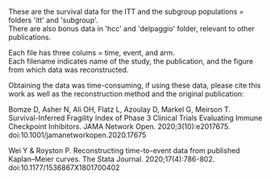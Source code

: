 These are the survival data for the ITT and the subgroup populations = folders 'itt' and 'subgroup'.  
There are also bonus data in 'hcc' and 'delpaggio' folder, relevant to other publications.


Each file has three colums = time, event, and arm.  
Each filename indicates name of the study, the publication, and the figure from which data was reconstructed.

Obtaining the data was time-consuming, if using these data, please cite this work as well as the reconstruction method and the original publication:  

Bomze D, Asher N, Ali OH, Flatz L, Azoulay D, Markel G, Meirson T. Survival-Inferred Fragility Index of Phase 3 Clinical Trials Evaluating Immune Checkpoint Inhibitors. JAMA Network Open. 2020;3(10):e2017675. doi:10.1001/jamanetworkopen.2020.17675  

Wei Y & Royston P. Reconstructing time-to-event data from published Kaplan–Meier curves. The Stata Journal. 2020;17(4):786-802. doi:10.1177/1536867X1801700402
